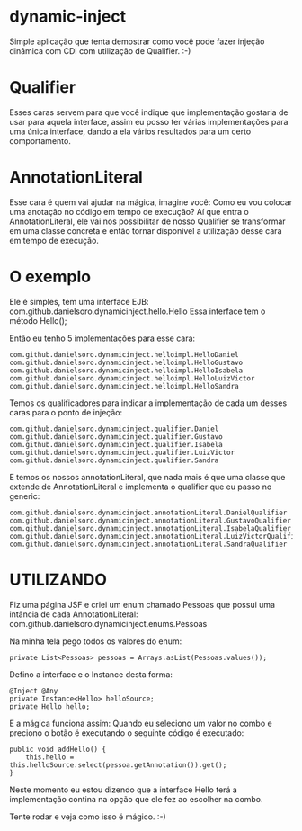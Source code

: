 dynamic-inject
==============
Simple aplicação que tenta demostrar como você pode fazer injeção dinâmica com CDI com utilização de Qualifier. :-)

Qualifier
==========
Esses caras servem para que você indique que implementação gostaria de usar para aquela interface, assim eu posso
ter várias implementações para uma única interface, dando a ela vários resultados para um certo comportamento.

AnnotationLiteral
================
Esse cara é quem vai ajudar na mágica, imagine você: Como eu vou colocar uma anotação no código em tempo de execução?
Aí que entra o AnnotationLiteral, ele vai nos possibilitar de nosso Qualifier se transformar em uma classe concreta e então
tornar disponível a utilização desse cara em tempo de execução.

O exemplo
==========
Ele é simples, tem uma interface EJB: com.github.danielsoro.dynamicinject.hello.Hello
Essa interface tem o método Hello();

Então eu tenho 5 implementações para esse cara:

```
com.github.danielsoro.dynamicinject.helloimpl.HelloDaniel
com.github.danielsoro.dynamicinject.helloimpl.HelloGustavo
com.github.danielsoro.dynamicinject.helloimpl.HelloIsabela
com.github.danielsoro.dynamicinject.helloimpl.HelloLuizVictor
com.github.danielsoro.dynamicinject.helloimpl.HelloSandra
```

Temos os qualificadores para indicar a implementação de cada um desses caras para o ponto de injeção:

```
com.github.danielsoro.dynamicinject.qualifier.Daniel
com.github.danielsoro.dynamicinject.qualifier.Gustavo
com.github.danielsoro.dynamicinject.qualifier.Isabela
com.github.danielsoro.dynamicinject.qualifier.LuizVictor
com.github.danielsoro.dynamicinject.qualifier.Sandra
```

E temos os nossos annotationLiteral, que nada mais é que uma classe que extende de AnnotationLiteral<T> e implementa
o qualifier que eu passo no generic:

```
com.github.danielsoro.dynamicinject.annotationLiteral.DanielQualifier
com.github.danielsoro.dynamicinject.annotationLiteral.GustavoQualifier
com.github.danielsoro.dynamicinject.annotationLiteral.IsabelaQualifier
com.github.danielsoro.dynamicinject.annotationLiteral.LuizVictorQualifier
com.github.danielsoro.dynamicinject.annotationLiteral.SandraQualifier
```

UTILIZANDO
=============

Fiz uma página JSF e criei um enum chamado Pessoas que possui uma intância de cada AnnotationLiteral:
com.github.danielsoro.dynamicinject.enums.Pessoas

Na minha tela pego todos os valores do enum:

```
private List<Pessoas> pessoas = Arrays.asList(Pessoas.values());
```

Defino a interface e o Instance desta forma:

``` 
@Inject @Any
private Instance<Hello> helloSource;
private Hello hello;
```

E a mágica funciona assim:
Quando eu seleciono um valor no combo e preciono o botão é executando o seguinte código é executado:

```
public void addHello() {
    this.hello = this.helloSource.select(pessoa.getAnnotation()).get();
} 
```
Neste momento eu estou dizendo que a interface Hello terá a implementação contina na opção que ele fez ao escolher na combo.

Tente rodar e veja como isso é mágico. :-)
